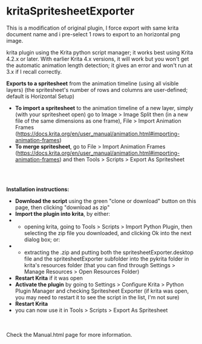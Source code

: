 # kritaSpritesheetExporter

This is a modification of original plugin, I force export with same krita document name and i pre-select 1 rows to export to an horizontal png image.

krita plugin using the Krita python script manager; it works best using Krita 4.2.x or later.
With earlier Krita 4.x versions, it will work but you won't get the automatic animation length detection; it gives an error and won't run at 3.x if I recall correctly.

**Exports to a spritesheet** from the animation timeline (using all visible layers) (the spritesheet's number of rows and columns are user-defined; default is Horizontal Setup)

- **To import a spritesheet** to the animation timeline of a new layer, simply (with your spritesheet open) go to Image > Image Split then (in a new file of the same dimensions as one frame), File > Import Animation Frames (https://docs.krita.org/en/user_manual/animation.html#importing-animation-frames)
- **To merge spritesheet**, go to File > Import Animation Frames (https://docs.krita.org/en/user_manual/animation.html#importing-animation-frames) and then Tools > Scripts > Export As Spritesheet

<br/>
<br/>

**Installation instructions:**
- **Download the script** using the green "clone or download" button on this page, then clicking "download as zip"
- **Import the plugin into krita**, by either: 
- - opening krita, going to Tools > Scripts > Import Python Plugin, then selecting the zip file you downloaded, and clicking Ok into the next dialog box; or:
- - extracting the .zip and putting both the spritesheetExporter.desktop file and the spritesheetExporter subfolder into the pykrita folder in krita's resources folder (that you can find through Settings > Manage Resources > Open Resources Folder)
- **Restart Krita** if it was open
- **Activate the plugin** by going to Settings > Configure Krita > Python Plugin Manager and checking Spritesheet Exporter (if krita was open, you may need to restart it to see the script in the list, I'm not sure)
- **Restart Krita**
- you can now use it in Tools > Scripts > Export As Spritesheet

<br/>
<br/>
Check the Manual.html page for more information.
